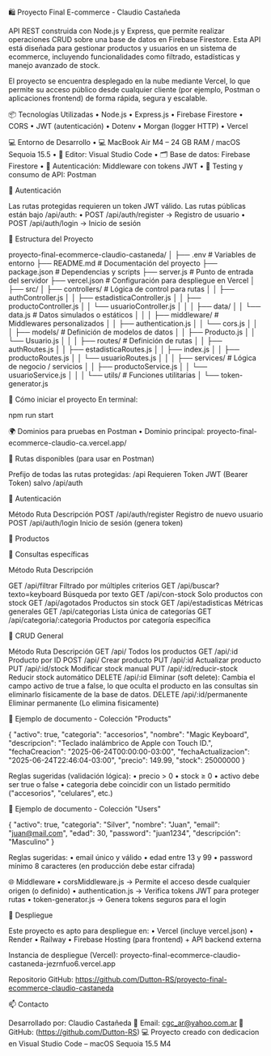 🛍️ Proyecto Final E-commerce - Claudio Castañeda


API REST construida con Node.js y Express, que permite realizar operaciones CRUD sobre una base de datos en Firebase Firestore. Esta API está diseñada para gestionar productos y usuarios en un sistema de ecommerce, incluyendo funcionalidades como filtrado, estadísticas y manejo avanzado de stock.

El proyecto se encuentra desplegado en la nube mediante Vercel, lo que permite su acceso público desde cualquier cliente (por ejemplo, Postman o aplicaciones frontend) de forma rápida, segura y escalable.



📦 Tecnologías Utilizadas
    •   Node.js
    •   Express.js
    •   Firebase Firestore
    •   CORS
    •   JWT (autenticación)
    •   Dotenv
    •   Morgan (logger HTTP)
    •   Vercel



💻 Entorno de Desarrollo
    •   💻 MacBook Air M4 – 24 GB RAM / macOS Sequoia 15.5
    •   🧠 Editor: Visual Studio Code
    •   🗂️ Base de datos: Firebase Firestore
    •   🔐 Autenticación: Middleware con tokens JWT
    •   🧪 Testing y consumo de API: Postman



🔐 Autenticación

Las rutas protegidas requieren un token JWT válido.
Las rutas públicas están bajo /api/auth:
    •   POST /api/auth/register → Registro de usuario
    •   POST /api/auth/login → Inicio de sesión



🧩 Estructura del Proyecto

proyecto-final-ecommerce-claudio-castaneda/
│
├── .env                          # Variables de entorno
├── README.md                     # Documentación del proyecto
├── package.json                  # Dependencias y scripts
├── server.js                     # Punto de entrada del servidor
├── vercel.json                   # Configuración para despliegue en Vercel
│
├── src/
│   ├── controllers/              # Lógica de control para rutas
│   │   ├── authController.js
│   │   ├── estadisticaController.js
│   │   ├── productoController.js
│   │   └── usuarioController.js
│   │
│   ├── data/
│   │   └── data.js               # Datos simulados o estáticos
│   │
│   ├── middleware/              # Middlewares personalizados
│   │   ├── authentication.js
│   │   └── cors.js
│   │
│   ├── models/                  # Definición de modelos de datos
│   │   ├── Producto.js
│   │   └── Usuario.js
│   │
│   ├── routes/                  # Definición de rutas
│   │   ├── authRoutes.js
│   │   ├── estadisticaRoutes.js
│   │   ├── index.js
│   │   ├── productoRoutes.js
│   │   └── usuarioRoutes.js
│   │
│   ├── services/                # Lógica de negocio / servicios
│   │   ├── productoService.js
│   │   └── usuarioService.js
│   │
│   └── utils/                   # Funciones utilitarias
│       └── token-generator.js



🔧 Cómo iniciar el proyecto
   En terminal:

npm run start


🌍 Dominios para pruebas en Postman
	•	Dominio principal:
proyecto-final-ecommerce-claudio-ca.vercel.app/


🧪 Rutas disponibles (para usar en Postman)

Prefijo de todas las rutas protegidas: /api
Requieren Token JWT (Bearer Token) salvo /api/auth

🔐 Autenticación

Método  Ruta                      Descripción
POST    /api/auth/register        Registro de nuevo usuario
POST    /api/auth/login           Inicio de sesión (genera token)

📁 Productos

📌 Consultas específicas

Método  Ruta                      Descripción

GET /api/filtrar                  Filtrado por múltiples criterios
GET /api/buscar?texto=keyboard    Búsqueda por texto
GET /api/con-stock                Solo productos con stock
GET /api/agotados                 Productos sin stock
GET /api/estadisticas             Métricas generales
GET /api/categorias               Lista única de categorías
GET /api/categoria/:categoria     Productos por categoría específica

🔁 CRUD General

Método  Ruta                      Descripción
GET /api/                         Todos los productos
GET /api/:id                      Producto por ID
POST    /api/                     Crear producto
PUT /api/:id                      Actualizar producto
PUT /api/:id/stock                Modificar stock manual
PUT /api/:id/reducir-stock        Reducir stock automático
DELETE  /api/:id                  Eliminar (soft delete): Cambia el campo activo de true a false, lo que oculta el producto en las consultas sin eliminarlo físicamente de la base de datos.
DELETE  /api/:id/permanente       Eliminar permanente (Lo elimina fisicamente)



🧾 Ejemplo de documento - Colección "Products"

{
  "activo": true,
  "categoria": "accesorios",
  "nombre": "Magic Keyboard",
  "descripcion": "Teclado inalámbrico de Apple con Touch ID.",
  "fechaCreacion": "2025-06-24T00:00:00-03:00",
  "fechaActualizacion": "2025-06-24T22:46:04-03:00",
  "precio": 149.99,
  "stock": 25000000
}

Reglas sugeridas (validación lógica):
    •   precio > 0
    •   stock ≥ 0
    •   activo debe ser true o false
    •   categoria debe coincidir con un listado permitido ("accesorios", "celulares", etc.)



👤 Ejemplo de documento - Colección "Users"

{
  "activo": true,
  "categoria": "Silver",
  "nombre": "Juan",
  "email": "juan@mail.com",
  "edad": 30,
  "password": "juan1234",
  "descripción": "Masculino"
}

Reglas sugeridas:
    •   email único y válido
    •   edad entre 13 y 99
    •   password mínimo 8 caracteres (en producción debe estar cifrada)



🌐 Middleware
    •   corsMiddleware.js → Permite el acceso desde cualquier origen (o definido)
    •   authentication.js → Verifica tokens JWT para proteger rutas
    •   token-generator.js → Genera tokens seguros para el login



🚀 Despliegue

Este proyecto es apto para despliegue en:
    •   Vercel (incluye vercel.json)
    •   Render
    •   Railway
    •   Firebase Hosting (para frontend) + API backend externa

Instancia de despliegue (Vercel):
proyecto-final-ecommerce-claudio-castaneda-jezrnfuo6.vercel.app

Repositorio GitHub:
https://github.com/Dutton-RS/proyecto-final-ecommerce-claudio-castaneda



📫 Contacto

Desarrollado por: Claudio Castañeda
📧 Email: cgc_ar@yahoo.com.ar
🔗 GitHub: (https://github.com/Dutton-RS)
💻 Proyecto creado con dedicacion en Visual Studio Code – macOS Sequoia 15.5 M4


